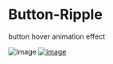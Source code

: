 # Button-Ripple
button hover animation effect

<img src="https://i.ibb.co/6bqyyw2/image.png" alt="image" border="0">
<a href="https://ibb.co/d6HffMS"><img src="https://i.ibb.co/6bqyyw2/image.png" alt="image" border="0"></a>
